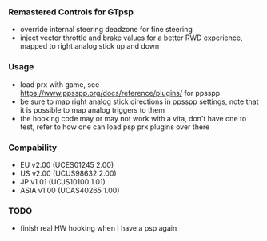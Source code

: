 ### Remastered Controls for GTpsp

- override internal steering deadzone for fine steering
- inject vector throttle and brake values for a better RWD experience, mapped to right analog stick up and down

### Usage

- load prx with game, see https://www.ppsspp.org/docs/reference/plugins/ for ppsspp
- be sure to map right analog stick directions in ppsspp settings, note that it is possible to map analog triggers to them
- the hooking code may or may not work with a vita, don't have one to test, refer to how one can load psp prx plugins over there

### Compability
- EU v2.00 (UCES01245 2.00)
- US v2.00 (UCUS98632 2.00)
- JP v1.01 (UCJS10100 1.01)
- ASIA v1.00 (UCAS40265 1.00)

### TODO

- finish real HW hooking when I have a psp again
